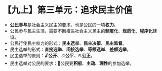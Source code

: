 # 【九上】第三单元：追求民主价值

- **公民参与**是社会主义民主的要求，也是公民的一项**权力**。
- 公民参与民主生活，需要不断推进社会主义民主的**制度化**、**规范化**、**程序化**建设。
- 公民行使民主权力的形式：**民主选举**、**民主决策**、**民主监督**。
- 民主选举的形式：**直接选举**、**间接选举**、**等额选举**、**差额选举**。
- 民主选举的原则：🔓**公开**、⚖**公平**、⛏**公正**。
- 民主选举对公民的要求：🙋‍公民要**积极**、**主动**、**理性**的参加选举。